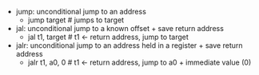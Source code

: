 - jump: unconditional jump to an address
	- jump target # jumps to target
- jal: unconditional jump to a known offset + save return address
	- jal t1, target # t1 <- return address, jump to target
- jalr: unconditional jump to an address held in a register + save return address
	- jalr t1, a0, 0  # t1 <- return address, jump to a0 + immediate value (0)
